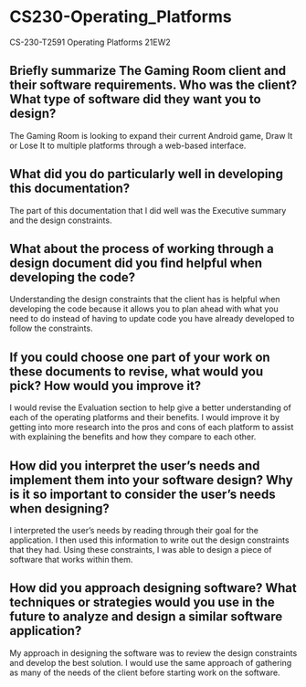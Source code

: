 # CS230-Operating_Platforms
CS-230-T2591 Operating Platforms 21EW2

<h2><b>Briefly summarize The Gaming Room client and their software requirements. Who was the client? What type of software did they want you to design?</b></h2>

The Gaming Room is looking to expand their current Android game, Draw It or Lose It to multiple platforms through a web-based interface.
  
<h2><b>What did you do particularly well in developing this documentation?</b></h2>

The part of this documentation that I did well was the Executive summary and the design constraints.

<h2><b>What about the process of working through a design document did you find helpful when developing the code?</b></h2>

Understanding the design constraints that the client has is helpful when developing the code because it allows you to plan ahead with what you need to do instead of having to update code you have already developed to follow the constraints.

<h2><b>If you could choose one part of your work on these documents to revise, what would you pick? How would you improve it?</b></h2>

I would revise the Evaluation section to help give a better understanding of each of the operating platforms and their benefits. I would improve it by getting into more research into the pros and cons of each platform to assist with explaining the benefits and how they compare to each other.

<h2><b>How did you interpret the user’s needs and implement them into your software design? Why is it so important to consider the user’s needs when designing?</b></h2>

I interpreted the user’s needs by reading through their goal for the application. I then used this information to write out the design constraints that they had. Using these constraints, I was able to design a piece of software that works within them.

<h2><b>How did you approach designing software? What techniques or strategies would you use in the future to analyze and design a similar software application?</b></h2>

My approach in designing the software was to review the design constraints and develop the best solution. I would use the same approach of gathering as many of the needs of the client before starting work on the software.
